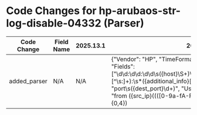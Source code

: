 # Code Changes for hp-arubaos-str-log-disable-04332 (Parser)

| Code Change | Field Name | 2025.13.1 | 2025.14.1 |
|-------------|------------|-----------|------------|
| added_parser | N/A | N/A | {"Vendor": "HP", "TimeFormat": "yyyy-MM-dd HH:mm:ss", "Fields": ["\d\d:\d\d:\d\d\s({host}\S+)\s({event_code}\S+)\s({event_name}[^\s:]+):\s*({additional_info}[^\n\"]+?)\s*$", "port\s({dest_port}\d+)", "User '({user}[\w\.\-\!\#\^\~]{1,40}\$?)'", "from ({src_ip}((([0-9a-fA-F.]{0,4}):{1,2}){1,7}([0-9a-fA-F]){0,4})|(((25[0-5]|(2[0-4]|1\d|[0-9]|)\d)\.?\b){4}))(:({src_port}\d+))?"], "Name": "hp-arubaos-str-log-disable-04332", "ParserVersion": "v1.0.0", "Product": "ArubaOS", "Conditions": [" 04332 ", " mgr:"]} |
